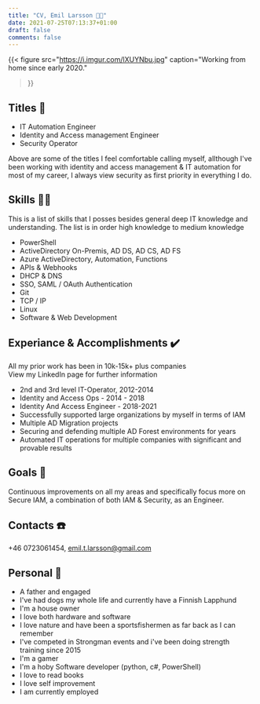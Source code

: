 ```yaml
---
title: "CV, Emil Larsson 👨‍💻"
date: 2021-07-25T07:13:37+01:00
draft: false
comments: false
---
```

{{< figure
  src="https://i.imgur.com/lXUYNbu.jpg"
  caption="Working from home since early 2020."
  >}}

## Titles 🧙
* IT Automation Engineer
* Identity and Access management Engineer
* Security Operator

Above are some of the titles I feel comfortable calling myself, allthough I've been working with identity and access management & IT automation for most of my career, I always view security as first priority in everything I do.

## Skills 🤹🏽

This is a list of skills that I posses besides general deep IT knowledge and understanding. The list is in order high knowledge to medium knowledge

* PowerShell
* ActiveDirectory On-Premis, AD DS, AD CS, AD FS
* Azure ActiveDirectory, Automation, Functions
* APIs & Webhooks
* DHCP & DNS
* SSO, SAML / OAuth Authentication
* Git
* TCP / IP
* Linux
* Software & Web Development

## Experiance & Accomplishments ✔️

All my prior work has been in 10k-15k+ plus companies  
View my LinkedIn page for further information
* 2nd and 3rd level IT-Operator, 2012-2014
* Identity and Access Ops - 2014 - 2018
* Identity And Access Engineer - 2018-2021  
* Successfully supported large organizations by myself in terms of IAM  
* Multiple AD Migration projects  
* Securing and defending multiple AD Forest environments for years
* Automated IT operations for multiple companies with significant and provable results

## Goals 🥅

Continuous improvements on all my areas and specifically focus more on Secure IAM, a combination of both IAM & Security, as an Engineer.


## Contacts ☎️

+46 0723061454, emil.t.larsson@gmail.com

## Personal 🏡

- A father and engaged  
- I've had dogs my whole life and currently have a Finnish Lapphund
- I'm a house owner
- I love both hardware and software
- I love nature and have been a sportsfishermen as far back as I can remember
- I've competed in Strongman events and i've been doing strength training since 2015
- I'm a gamer
- I'm a hoby Software developer (python, c#, PowerShell)
- I love to read books
- I love self improvement
- I am currently employed